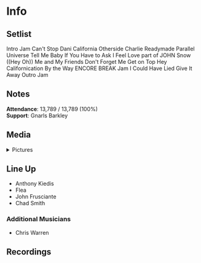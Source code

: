 # Info

## Setlist

Intro Jam
Can't Stop
Dani California
Otherside
Charlie
Readymade
Parallel Universe
Tell Me Baby
If You Have to Ask
I Feel Love part of JOHN
Snow ((Hey Oh))
Me and My Friends
Don't Forget Me
Get on Top
Hey
Californication
By the Way
ENCORE BREAK
Jam
I Could Have Lied
Give It Away
Outro Jam

## Notes

**Attendance**: 13,789 / 13,789 (100%)
<br>
**Support**: Gnarls Barkley

## Media 

<details>
  <summary>Pictures</summary>
  <!--<img alt="Setlist" title="Setlist" src="_.jpg" height="200" />
  <img alt="Clipping" title="Clipping" src="_.jpg" height="200" />
  <img alt="Flyer" title="Flyer" src="_.jpg" height="200" />-->
</details>

## Line Up

* Anthony Kiedis
* Flea
* John Frusciante
* Chad Smith

### Additional Musicians

* Chris Warren

## Recordings


